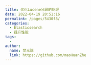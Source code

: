 ```yaml
---
title: 优化Lucene分段的处理
date: 2022-04-19 20:51:16
permalink: /pages/5430f8/
categories:
  - Elasticsearch
  - 提升性能
tags:
  - 
author: 
  name: 樊光瑞
  link: https://github.com/maoHuanZhe
---
```

